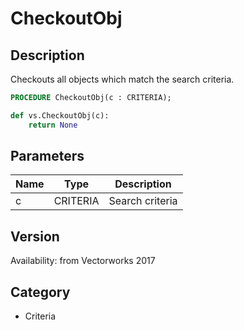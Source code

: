 # CheckoutObj

## Description
Checkouts all objects which match the search criteria.

```pascal
PROCEDURE CheckoutObj(c : CRITERIA);
```

```python
def vs.CheckoutObj(c):
    return None
```

## Parameters
|Name|Type|Description|
|---|---|---|
|c|CRITERIA|Search criteria|

## Version
Availability: from Vectorworks 2017

## Category
* Criteria

